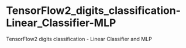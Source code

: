 # TensorFlow2_digits_classification-Linear_Classifier-MLP
TensorFlow2 digits classification - Linear Classifier and MLP
